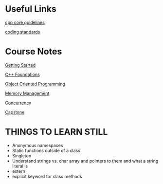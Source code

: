 # Useful Links
[cpp core guidelines](https://github.com/isocpp/CppCoreGuidelines)

[coding standards](https://github.com/kraudust/cpp_nanodegree/blob/main/cpp_foundations/cpp_foundations_notes.md#coding-standards)

# Course Notes
[Getting Started](cpp_foundations/getting_started_notes.md)

[C++ Foundations](cpp_foundations/cpp_foundations_notes.md)

[Object Oriented Programming](object_oriented_programming/object_oriented_programming.md)

[Memory Management](memory_management/memory_management.md)

[Concurrency](concurrency/concurrency.md)

[Capstone](capstone/capstone.md)

# THINGS TO LEARN STILL

- Anonymous namespaces
- Static functions outside of a class
- Singleton
- Understand strings vs. char array and pointers to them and what a string literal is
- extern
- explicit keyword for class methods
